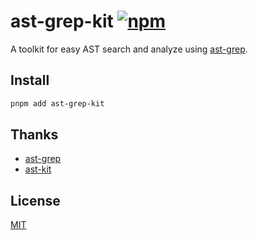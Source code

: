# ast-grep-kit [![npm](https://img.shields.io/npm/v/ast-grep-kit.svg)](https://npmjs.com/package/ast-grep-kit)

A toolkit for easy AST search and analyze using [ast-grep](https://github.com/ast-grep/ast-grep).

## Install

```bash
pnpm add ast-grep-kit
```

## Thanks

- [ast-grep](https://github.com/ast-grep/ast-grep)
- [ast-kit](https://github.com/sxzz/ast-kit)

## License

[MIT](./LICENSE)
